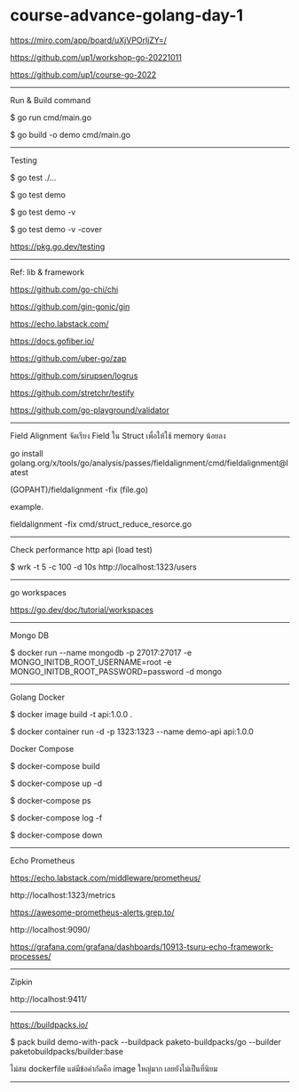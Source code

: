 # course-advance-golang-day-1

https://miro.com/app/board/uXjVPOrljZY=/

https://github.com/up1/workshop-go-20221011

https://github.com/up1/course-go-2022

----

Run & Build command

$ go run cmd/main.go

$ go build -o demo cmd/main.go

---

Testing

$ go test ./...

$ go test demo

$ go test demo -v

$ go test demo -v -cover

https://pkg.go.dev/testing

---

Ref: lib & framework

https://github.com/go-chi/chi

https://github.com/gin-gonic/gin

https://echo.labstack.com/

https://docs.gofiber.io/

https://github.com/uber-go/zap

https://github.com/sirupsen/logrus

https://github.com/stretchr/testify

https://github.com/go-playground/validator

---

Field Alignment จัดเรียง Field ใน Struct เพื่อให้ใช้ memory น้อยลง

go install golang.org/x/tools/go/analysis/passes/fieldalignment/cmd/fieldalignment@latest

(GOPAHT)/fieldalignment -fix (file.go)

example.

fieldalignment -fix cmd/struct_reduce_resorce.go

---

Check performance http api (load test)

$ wrk -t 5 -c 100 -d 10s http://localhost:1323/users

---

go workspaces

https://go.dev/doc/tutorial/workspaces

---

Mongo DB

$ docker run --name mongodb -p 27017:27017 -e MONGO_INITDB_ROOT_USERNAME=root -e MONGO_INITDB_ROOT_PASSWORD=password -d mongo

---

Golang Docker

$ docker image build -t api:1.0.0 . 

$ docker container run -d -p 1323:1323 --name demo-api api:1.0.0 

Docker Compose

$ docker-compose build

$ docker-compose up -d

$ docker-compose ps

$ docker-compose log -f

$ docker-compose down

---

Echo Prometheus

https://echo.labstack.com/middleware/prometheus/

http://localhost:1323/metrics

https://awesome-prometheus-alerts.grep.to/

http://localhost:9090/

https://grafana.com/grafana/dashboards/10913-tsuru-echo-framework-processes/

---

Zipkin

http://localhost:9411/

---

https://buildpacks.io/

$ pack build demo-with-pack --buildpack paketo-buildpacks/go --builder paketobuildpacks/builder:base

ไม่สน dockerfile แต่มีข้อคำกัดคือ image ใหญ่มาก เลยยังไม่เป็นที่นิยม 

---